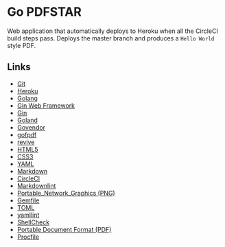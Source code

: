 # Go PDFSTAR

Web application that automatically deploys to Heroku when all the
CircleCI build steps pass. Deploys the master branch and produces
a `Hello World` style PDF.

## Links

- [Git](https://git-scm.com/)
- [Heroku](https://www.heroku.com/)
- [Golang](https://golang.org/)
- [Gin Web Framework](https://gin-gonic.com/)
- [Gin](https://github.com/gin-gonic/gin)
- [Goland](https://www.jetbrains.com/go/)
- [Govendor](https://github.com/kardianos/govendor)
- [gofpdf](https://github.com/jung-kurt/gofpdf)
- [revive](https://github.com/mgechev/revive)
- [HTML5](https://developer.mozilla.org/en-US/docs/Web/Guide/HTML/HTML5)
- [CSS3](https://developer.mozilla.org/en-US/docs/Web/CSS/CSS3)
- [YAML](https://yaml.org)
- [Markdown](https://daringfireball.net/projects/markdown/syntax)
- [CircleCI](https://circleci.com/)
- [Markdownlint](https://github.com/markdownlint/markdownlint)
- [Portable_Network_Graphics (PNG)](https://en.wikipedia.org/wiki/Portable_Network_Graphics)
- [Gemfile](https://bundler.io/v1.5/gemfile.html)
- [TOML](https://github.com/toml-lang/toml)
- [yamllint](https://yamllint.readthedocs.io/en/stable/index.htm)
- [ShellCheck](https://github.com/koalaman/shellcheck)
- [Portable Document Format (PDF)](https://en.wikipedia.org/wiki/PDF)
- [Procfile](https://devcenter.heroku.com/articles/procfile)
